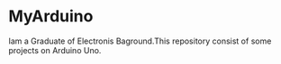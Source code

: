 MyArduino
=========

Iam a Graduate of Electronis Baground.This repository consist of some projects on Arduino Uno.

